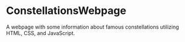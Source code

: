 # ConstellationsWebpage
A webpage with some information about famous constellations utilizing HTML, CSS, and JavaScript.

